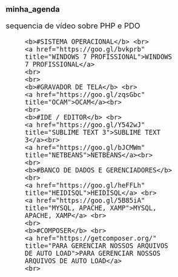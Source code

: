 # minha_agenda
sequencia de vídeo sobre PHP e PDO

<style type="text/css">
	* {
		font-size: 20px;
	}
	div {
		width: 80%;
		margin: 3% auto;
	}
	b,a {
		background-color: #ccc;
		margin-top: 5%;
		margin-bottom: 3%;
		padding: 0.4%;
	}
	a{
		text-decoration: none;
		color: blue;
	}
	a:selected {
		color:#F2F2F2;
	}
	a:hover {
		color: red;
	}
</style>
<div>
	
	<b>#SISTEMA OPERACIONAL</b> <br>
	<a href="https://goo.gl/bvkprb" title="WINDOWS 7 PROFISSIONAL">WINDOWS 7 PROFISSIONAL</a>
	<br>
	<br>
	<b>#GRAVADOR DE TELA</b> <br>
	<a href="https://goo.gl/zqsGbc" title="OCAM">OCAM</a><br>
	<br>
	<b>#IDE / EDITOR</b> <br>
	<a href="https://goo.gl/Y542wJ" title="SUBLIME TEXT 3">SUBLIME TEXT 3</a><br>
	<a href="https://goo.gl/bJCMWm" title="NETBEANS">NETBEANS</a><br>
	<br>
	<b>#BANCO DE DADOS E GERENCIADORES</b> <br>
	<a href="https://goo.gl/heFFLh" title="HEIDISQL">HEIDISQL</a> <br>
	<a href="https://goo.gl/5B85iA" title="MYSQL, APACHE, XAMP">MYSQL, APACHE, XAMP</a> <br>
	<br>
	<b>#COMPOSER</b> <br>
	<a href="https://getcomposer.org/" title="PARA GERENCIAR NOSSOS ARQUIVOS DE AUTO LOAD">PARA GERENCIAR NOSSOS ARQUIVOS DE AUTO LOAD</a>
	<br>
</div>
